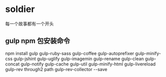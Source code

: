 # soldier
每一个故事都有一个开头
## gulp npm 包安装命令
  npm install gulp gulp-ruby-sass gulp-coffee gulp-autoprefixer gulp-minify-css gulp-jshint gulp-uglify gulp-imagemin gulp-rename gulp-clean gulp-concat gulp-notify gulp-cache gulp-util gulp-minify-html gulp-livereload gulp-rev through2 path gulp-rev-collector --save
